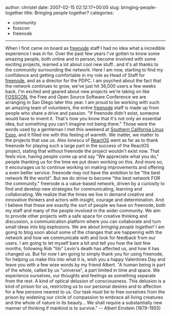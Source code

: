 author: christel
date: 2007-02-15 02:12:17+00:00
slug: bringing-people-together
title: Bringing people together?
categories:
- community
- fosscon
- freenode
---

When I first came on board as [freenode](http://www.freenode.net) staff I had no idea what a incredible experience I was in for.
Over the past few years I've gotten to know some amazing people, both online and in person, become involved with some exciting projects, learned a lot about cool new stuff.. and it's all thanks to the community surrounding the network.
Here I am now, starting to find my confidence and getting comfortable in my role as Head of Staff for [freenode](http://www.freenode.net), and as a director for the PDPC.
I am psyched about the fact that the network continues to grow, we've just hit 36,000 users a few weeks back. I'm excited and geared about new projects we're taking on like [FOSSCON](http://www.fosscon.org), the Free and Open Source Software Conference we are arranging in San Diego later this year.
I am proud to be working with such an amazing team of volunteers, the entire [freenode](http://www.freenode.net) staff is made up from people who share a drive and passion.
"If freenode didn't exist, someone would have to invent it. That's how you know that it's not only an essential idea, but something you can't imagine not being there." Those were the words used by a gentleman I met this weekend at [Southern California Linux Expo](http://www.socallinuxexpo.com), and it filled me with this feeling of warmth.
We matter, we matter to the projects that use us. Alex Ionescu of [ReactOS](http://www.reactos.org) went as far as to thank freenode for playing such a large part in the success of the ReactOS project, stating that without freenode the project wouldn't exist now.
That feels nice, having people come up and say "We appreciate what you do," people thanking us for the time we put down working on this. And more so, it encourages us to continue working on making improvements and offering a even better service.
freenode may not have the ambition to be "the best network IN the world". But we do strive to become "the best network FOR the community."
freenode is a value-based network, driven by a curiosity to find and develop new strategies for communicating, learning and collaborating.
We  realize that the times we live in demand creative and innovative thinkers and actors with insight, courage and determination. And I believe that these are exactly the sort of people we have on freenode, both my staff and many of the people involved in the wider community.
We aim to provide other projects with a safe space for creative thinking and discussion, a communication platform where you can collaborate and turn small ideas into big explosions.
We are about _bringing people together!_
I am going to blog soon about some of the changes that are happening with the network and how we communicate with and look for feedback from our users. I am going to let myself bare a bit and tell you how the last few months, following Rob "lilo" Levin's death has affected us, and how it has changed us.
But for now I am going to simply thank you for using freenode, for helping us make this into what it is, wish you a happy Valentines Day and leave you with a few wise words by my friend Albert.
"A human being is part of the whole, called by us "universe",
a part limited in time and space. We experience ourselves, our
thoughts and feelings as something separate from the rest.
A kind of optical delusion of consciousness. This delusion is a
kind of prison for us, restricting us to our personal desires and
to affection for a few persons nearest to us.
Our task must be to free ourselves from the prison by
widening our circle of compassion to embrace all living
creatures and the whole of nature in its beauty... We shall
require a substantially new manner of thinking if mankind is to
survive."  -- Albert Einstein (1879-1955)
